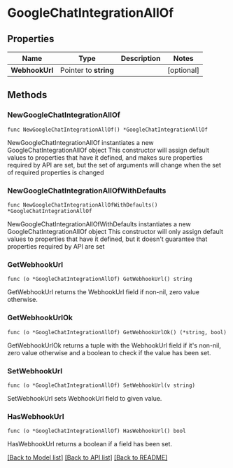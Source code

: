 # GoogleChatIntegrationAllOf

## Properties

Name | Type | Description | Notes
------------ | ------------- | ------------- | -------------
**WebhookUrl** | Pointer to **string** |  | [optional] 

## Methods

### NewGoogleChatIntegrationAllOf

`func NewGoogleChatIntegrationAllOf() *GoogleChatIntegrationAllOf`

NewGoogleChatIntegrationAllOf instantiates a new GoogleChatIntegrationAllOf object
This constructor will assign default values to properties that have it defined,
and makes sure properties required by API are set, but the set of arguments
will change when the set of required properties is changed

### NewGoogleChatIntegrationAllOfWithDefaults

`func NewGoogleChatIntegrationAllOfWithDefaults() *GoogleChatIntegrationAllOf`

NewGoogleChatIntegrationAllOfWithDefaults instantiates a new GoogleChatIntegrationAllOf object
This constructor will only assign default values to properties that have it defined,
but it doesn't guarantee that properties required by API are set

### GetWebhookUrl

`func (o *GoogleChatIntegrationAllOf) GetWebhookUrl() string`

GetWebhookUrl returns the WebhookUrl field if non-nil, zero value otherwise.

### GetWebhookUrlOk

`func (o *GoogleChatIntegrationAllOf) GetWebhookUrlOk() (*string, bool)`

GetWebhookUrlOk returns a tuple with the WebhookUrl field if it's non-nil, zero value otherwise
and a boolean to check if the value has been set.

### SetWebhookUrl

`func (o *GoogleChatIntegrationAllOf) SetWebhookUrl(v string)`

SetWebhookUrl sets WebhookUrl field to given value.

### HasWebhookUrl

`func (o *GoogleChatIntegrationAllOf) HasWebhookUrl() bool`

HasWebhookUrl returns a boolean if a field has been set.


[[Back to Model list]](../README.md#documentation-for-models) [[Back to API list]](../README.md#documentation-for-api-endpoints) [[Back to README]](../README.md)


